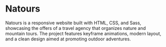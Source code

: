 # Natours
Natours is a responsive website built with HTML, CSS, and Sass, showcasing the offers of a travel agency that organizes nature and mountain tours.  The project features keyframe animations, modern layout, and a clean design aimed at promoting outdoor adventures.
